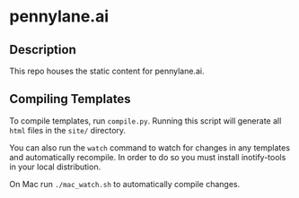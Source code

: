 # pennylane.ai

## Description

This repo houses the static content for pennylane.ai.

## Compiling Templates

To compile templates, run `compile.py`. Running this script will generate all `html` files in the `site/` directory.

You can also run the `watch` command to watch for changes in any templates and automatically
recompile. In order to do so you must install inotify-tools in your local distribution.

On Mac run `./mac_watch.sh` to automatically compile changes.
